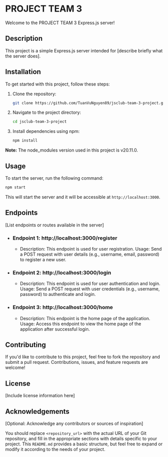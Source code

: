 # PROJECT TEAM 3  

Welcome to the PROJECT TEAM 3 Express.js server!

## Description

This project is a simple Express.js server intended for [describe briefly what the server does].

## Installation

To get started with this project, follow these steps:

1. Clone the repository:

   ```bash
   git clone https://github.com/TuanVuNguyen89/jsclub-team-3-project.git
   ```

2. Navigate to the project directory:

   ```bash
   cd jsclub-team-3-project
   ```

3. Install dependencies using npm:

   ```bash
   npm install
   ```

**Note:** The node_modules version used in this project is v20.11.0.

## Usage

To start the server, run the following command:

```bash
npm start
```

This will start the server and it will be accessible at `http://localhost:3000`.

## Endpoints

[List endpoints or routes available in the server]

- ### **Endpoint 1: http://localhost:3000/register**

    - Description: This endpoint is used for user registration.
Usage: Send a POST request with user details (e.g., username, email, password) to register a new user.

- ### **Endpoint 2: http://localhost:3000/login**

    - Description: This endpoint is used for user authentication and login.
Usage: Send a POST request with user credentials (e.g., username, password) to authenticate and login.

- ### **Endpoint 3: http://localhost:3000/home**

    - Description: This endpoint is the home page of the application.
Usage: Access this endpoint to view the home page of the application after successful login.

## Contributing

If you'd like to contribute to this project, feel free to fork the repository and submit a pull request. Contributions, issues, and feature requests are welcome!

## License

[Include license information here]

## Acknowledgements

[Optional: Acknowledge any contributors or sources of inspiration]

You should replace `<repository_url>` with the actual URL of your Git repository, and fill in the appropriate sections with details specific to your project. This `README.md` provides a basic structure, but feel free to expand or modify it according to the needs of your project.
